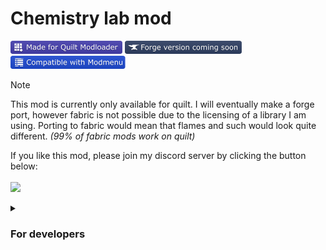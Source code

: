# Chemistry lab mod
<a href="https://quiltmc.org/"><img src="./.github/assets/badges/made-for-quilt.svg" height="21px"></a> <a href="https://forums.minecraftforge.net"><img src="./.github/assets/badges/forge-coming-soon.svg" height="21px"></a> <a href="https://modrinth.com/mod/modmenu"><img src="./.github/assets/badges/compatible-with-modmenu.svg" height="21px"></a>

> [!NOTE]
> This mod is currently only available for quilt. I will eventually make a forge port, however fabric is not possible due to the licensing of a library I am using. Porting to fabric would mean that flames and such would look quite different. *(99% of fabric mods work on quilt)*

If you like this mod, please join my discord server by clicking the button below:
<br><br>
[![](https://dcbadge.vercel.app/api/server/qQYfX3sTyj?style=flat)](https://discord.gg/qQYfX3sTyj)

<details>
  <summary><h3>For developers</h3></summary>
  If you would like to use items, blocks and other things in your own mod, you can add Chemistry lab as a gradle dependency using one of the following methods:

 
</details>
